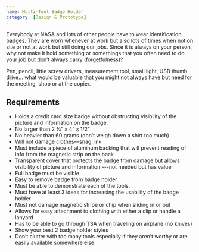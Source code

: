 ```yaml
---
name: Multi-Tool Badge Holder
category: [Design & Prototype]
---
```


Everybody at NASA and lots of other people have to wear identification badges. They are worn whenever at work but also lots of times when not on site or not at work but still doing our jobs. Since it is always on your person, why not make it hold something or somethings that you often need to do your job but don’t always carry (forgetfulness)?

Pen, pencil, little screw drivers, measurement
tool, small light, USB thumb drive… what would be
valuable that you might not always have but need
for the meeting, shop or at the copier.

## Requirements

- Holds a credit card size badge without obstructing visibility of the picture and information on the badge.
- No larger than 2 ¾” x 4” x 1/2”
- No heavier than 60 grams (don’t weigh down a shirt too much)
- Will not damage clothes—snag, ink
- Must include a piece of aluminum backing that will prevent reading of info from the magnetic strip on the back
- Transparent cover that protects the badge from damage but allows visibility of picture and information ---not needed but has value
- Full badge must be visible
- Easy to remove badge from badge holder
- Must be able to demonstrate each of the tools.
- Must have at least 3 ideas for increasing the usability of the badge holder
- Must not damage magnetic stripe or chip when sliding in or out
- Allows for easy attachment to clothing with either a clip or handle a lanyard
- Has to be able to go through TSA when traveling on airplane (no knives)
- Show your best 2 badge holder styles
- Don’t clutter with too many tools especially if they aren’t worthy or are easily available somewhere else
